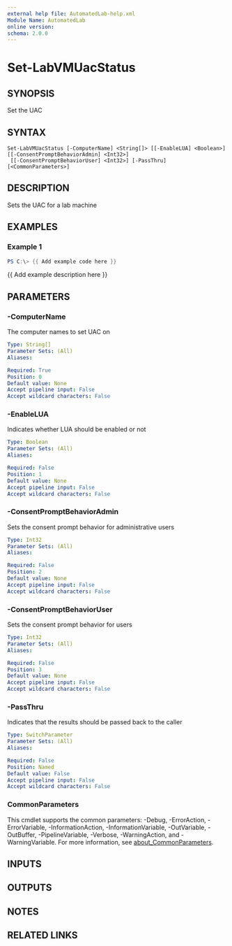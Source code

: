 ```yaml
---
external help file: AutomatedLab-help.xml
Module Name: AutomatedLab
online version:
schema: 2.0.0
---
```


# Set-LabVMUacStatus

## SYNOPSIS
Set the UAC

## SYNTAX

```
Set-LabVMUacStatus [-ComputerName] <String[]> [[-EnableLUA] <Boolean>] [[-ConsentPromptBehaviorAdmin] <Int32>]
 [[-ConsentPromptBehaviorUser] <Int32>] [-PassThru] [<CommonParameters>]
```

## DESCRIPTION
Sets the UAC for a lab machine

## EXAMPLES

### Example 1
```powershell
PS C:\> {{ Add example code here }}
```

{{ Add example description here }}

## PARAMETERS

### -ComputerName
The computer names to set UAC on

```yaml
Type: String[]
Parameter Sets: (All)
Aliases:

Required: True
Position: 0
Default value: None
Accept pipeline input: False
Accept wildcard characters: False
```

### -EnableLUA
Indicates whether LUA should be enabled or not

```yaml
Type: Boolean
Parameter Sets: (All)
Aliases:

Required: False
Position: 1
Default value: None
Accept pipeline input: False
Accept wildcard characters: False
```

### -ConsentPromptBehaviorAdmin
Sets the consent prompt behavior for administrative users

```yaml
Type: Int32
Parameter Sets: (All)
Aliases:

Required: False
Position: 2
Default value: None
Accept pipeline input: False
Accept wildcard characters: False
```

### -ConsentPromptBehaviorUser
Sets the consent prompt behavior for users

```yaml
Type: Int32
Parameter Sets: (All)
Aliases:

Required: False
Position: 3
Default value: None
Accept pipeline input: False
Accept wildcard characters: False
```

### -PassThru
Indicates that the results should be passed back to the caller

```yaml
Type: SwitchParameter
Parameter Sets: (All)
Aliases:

Required: False
Position: Named
Default value: False
Accept pipeline input: False
Accept wildcard characters: False
```

### CommonParameters
This cmdlet supports the common parameters: -Debug, -ErrorAction, -ErrorVariable, -InformationAction, -InformationVariable, -OutVariable, -OutBuffer, -PipelineVariable, -Verbose, -WarningAction, and -WarningVariable. For more information, see [about_CommonParameters](http://go.microsoft.com/fwlink/?LinkID=113216).

## INPUTS

## OUTPUTS

## NOTES

## RELATED LINKS
